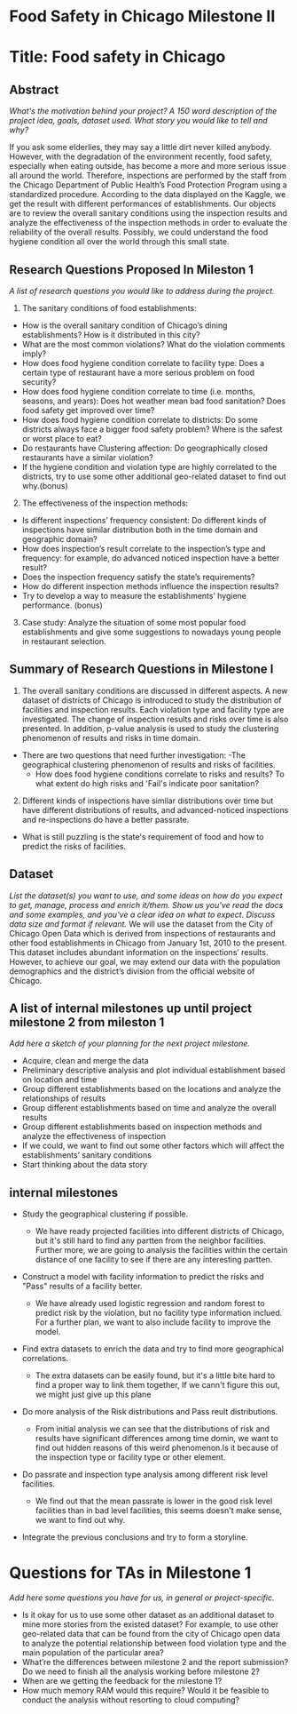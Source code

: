 # Food Safety in Chicago Milestone II



# Title: Food safety in Chicago


 
## Abstract
*What's the motivation behind your project? A 150 word description of the project idea, goals, dataset used. What story you would like to tell and why?*

If you ask some elderlies, they may say a little dirt never killed anybody. However, with the degradation of the environment recently, food safety, especially when eating outside, has become a more and more serious issue all around the world. Therefore, inspections are performed by the staff from the Chicago Department of Public Health’s Food Protection Program using a standardized procedure.  According to the data displayed on the Kaggle, we get the result with different performances of establishments. Our objects are to review the overall sanitary conditions using the inspection results and analyze the effectiveness of the inspection methods in order to evaluate the reliability of the overall results. Possibly, we could understand the food hygiene condition all over the world through this small state. 
 
## Research Questions Proposed In Mileston 1

*A list of research questions you would like to address during the project.*

1. The sanitary conditions of food establishments:
- How is the overall sanitary condition of Chicago’s dining establishments? How is it distributed in this city?
- What are the most common violations? What do the violation comments imply?
- How does food hygiene condition correlate to facility type: Does a certain type of restaurant have a more serious problem on food security?
- How does food hygiene condition correlate to time (i.e. months, seasons, and years): Does hot weather mean bad food sanitation? Does food safety get improved over time?
- How does food hygiene condition correlate to districts: Do some districts always face a bigger food safety problem? Where is the safest or worst place to eat?
- Do restaurants have Clustering affection: Do geographically closed restaurants have a similar violation?
- If the hygiene condition and violation type are highly correlated to the districts, try to use some other additional geo-related dataset to find out why.(bonus)
 
2. The effectiveness of the inspection methods:
- Is different inspections’ frequency consistent: Do different kinds of inspections have similar distribution both in the time domain and geographic domain?
- How does inspection’s result correlate to the inspection’s type and frequency: for example, do advanced noticed inspection have a better result?
- Does the inspection frequency satisfy the state’s requirements?
- How do different inspection methods influence the inspection results?
- Try to develop a way to measure the establishments’ hygiene performance. (bonus)
3. Case study:
Analyze the situation of some most popular food establishments and give some suggestions to nowadays young people in restaurant selection.
## Summary of Research Questions in Milestone I

1. The overall sanitary conditions are discussed in different aspects. A new dataset of districts of Chicago is introduced to study the distribution of facilities and inspection results. Each violation type and facility type are investigated. The change of inspection results and risks over time is also presented. In addition, p-value analysis is used to study the clustering phenomenon of results and risks in time domain.
- There are two questions that need further investigation:
    -The geographical clustering phenomenon of results and risks of facilities. 
    - How does food hygiene conditions correlate to risks and results? To what extent do high risks and 'Fail's indicate poor sanitation?
    
    
2. Different kinds of inspections have similar distributions over time but have different distributions of results, and advanced-noticed inspections and re-inspections do have a better passrate. 

- What is still puzzling is the state's requirement of food and how to predict the risks of facilities.
   

## Dataset
*List the dataset(s) you want to use, and some ideas on how do you expect to get, manage, process and enrich it/them. Show us you've read the docs and some examples, and you've a clear idea on what to expect. Discuss data size and format if relevant.*
We will use the dataset from the City of Chicago Open Data which is derived from inspections of restaurants and other food establishments in Chicago from January 1st, 2010 to the present. This dataset includes abundant information on the inspections’ results. However, to achieve our goal, we may extend our data with the population demographics and the district’s division from the official website of Chicago.


 
## A list of internal milestones up until project milestone 2 from mileston 1
*Add here a sketch of your planning for the next project milestone.*
- Acquire, clean and merge the data
- Preliminary descriptive analysis and plot individual establishment based on location and time
- Group different establishments based on the locations and analyze the relationships of results
- Group different establishments based on time and analyze the overall results
- Group different establishments based on inspection methods and analyze the effectiveness of inspection
- If we could, we want to find out some other factors which will affect the establishments’ sanitary conditions 
- Start thinking about the data story

## internal milestones

- Study the geographical clustering if possible.
    - We have ready projected facilities into different districts of Chicago, but it's still hard to find any partten from the neighbor facilities. Further more, we are going to analysis the facilities within the certain distance of one facility to see if there are any interesting partten.
    
- Construct a model with facility information to predict the risks and "Pass" results of a facility better.
    - We have already used logistic regression and random forest to predict risk by the violation, but no facility type information inclued. For a further plan, we want to also include facility to improve the model.
      
- Find extra datasets to enrich the data and try to find more geographical correlations.
    - The extra datasets can be easily found, but it's a little bite hard to find a proper way to link them together, If we cann't figure this out, we might just give up this plane

- Do more analysis of the Risk distributions and Pass reult distributions.
    - From initial analysis we can see that the distributions of risk and results have significant differences among time domin, we want to find out hidden reasons of this weird phenomenon.Is it because of the inspection type or facility type or other element.

- Do passrate and inspection type analysis among different risk level facilities. 
    - We find out that the mean passrate is lower in the good risk level facilities than in bad level facilities, this seems doesn't make sense, we want to find out why.
- Integrate the previous conclusions and try to form a storyline.

 
# Questions for TAs in Milestone 1
*Add here some questions you have for us, in general or project-specific.*
- Is it okay for us to use some other dataset as an additional dataset to mine more stories from the existed dataset? For example, to use other geo-related data that can be found from the city of Chicago open data to analyze the potential relationship between food violation type and the main population of the particular area?
- What’re the differences between milestone 2 and the report submission? Do we need to finish all the analysis working before milestone 2?
- When are we getting the feedback for the milestone 1?
- How much memory RAM would this require? Would it be feasible to conduct the analysis without resorting to cloud computing?
 


